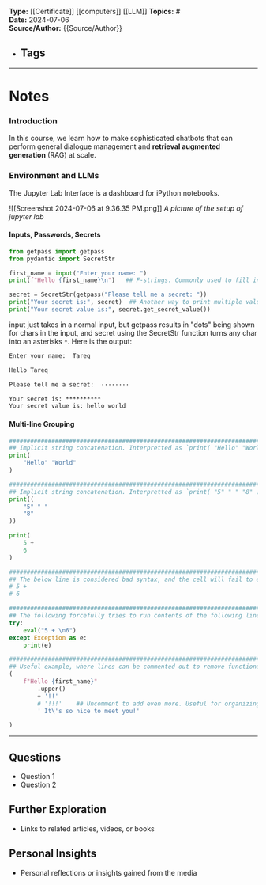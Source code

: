 **Type:** [[Certificate]] [[computers]] [[LLM]] 
**Topics:** #  
**Date:** 2024-07-06  
**Source/Author:** {{Source/Author}} 
- **Tags**
	- 

---
# Notes

### Introduction

In this course, we learn how to make sophisticated chatbots that can perform general dialogue management and **retrieval augmented generation** (RAG) at scale.

### Environment and LLMs

The Jupyter Lab Interface is a dashboard for iPython notebooks.


![[Screenshot 2024-07-06 at 9.36.35 PM.png]]
*A picture of the setup of jupyter lab*
#### Inputs, Passwords, Secrets

```Python
from getpass import getpass
from pydantic import SecretStr

first_name = input("Enter your name: ")
print(f"Hello {first_name}\n")   ## F-strings. Commonly used to fill in variables

secret = SecretStr(getpass("Please tell me a secret: "))
print("Your secret is:", secret)  ## Another way to print multiple values. sep=" " is default
print("Your secret value is:", secret.get_secret_value())
```

input just takes in a normal input, but getpass results in "dots" being shown for chars in the input, and secret using the SecretStr function turns any char into an asterisks `*`. Here is the output:

```txt
Enter your name:  Tareq

Hello Tareq

Please tell me a secret:  ········

Your secret is: **********
Your secret value is: hello world
```

#### Multi-line Grouping

```Python
################################################################################
## Implicit string concatenation. Interpretted as `print( "Hello" "World" )`
print(
    "Hello" "World"
)

################################################################################
## Implicit string concatenation. Interpretted as `print( "5" " " "8" )`
print((
    "5" " "
    "8"
))

print(
    5 +
    6
)

################################################################################
## The below line is considered bad syntax, and the cell will fail to evaluate
# 5 +
# 6

################################################################################
## The following forcefully tries to run contents of the following line:
try:
    eval("5 + \n6")
except Exception as e:
    print(e)

################################################################################
## Useful example, where lines can be commented out to remove functionality:
(
    f"Hello {first_name}"
        .upper()
        + '!!'
        # '!!!'    ## Uncomment to add even more. Useful for organizing
        ' It\'s so nice to meet you!'

)
```

---

## Questions
- Question 1
- Question 2

## Further Exploration
- Links to related articles, videos, or books

## Personal Insights
- Personal reflections or insights gained from the media
